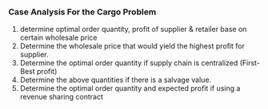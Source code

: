 ### Case Analysis For the Cargo Problem
1. determine optimal order quantity, profit of supplier & retailer base on certain wholesale price
2. Determine the wholesale price that would yield the highest profit for supplier.
3. Determine the optimal order quantity if supply chain is centralized (First-Best profit)
4. Determine the above quantities if there is a salvage value.
5. Determine the optimal order quantity and expected profit if using a revenue sharing contract
